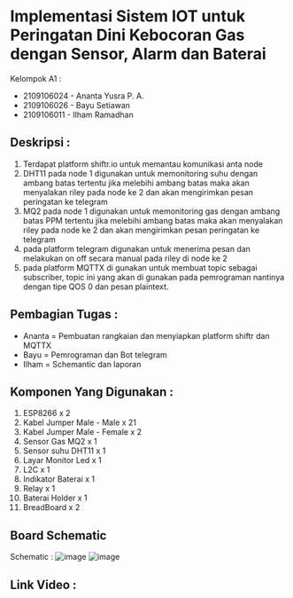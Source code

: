 # Implementasi Sistem IOT untuk Peringatan Dini Kebocoran Gas dengan Sensor, Alarm dan Baterai

Kelompok A1 :
- 2109106024 - Ananta Yusra P. A.
- 2109106026 - Bayu Setiawan
- 2109106011 - Ilham Ramadhan

## Deskripsi :
1. Terdapat platform shiftr.io untuk memantau komunikasi anta node
2. DHT11 pada node 1 digunakan untuk memonitoring suhu dengan ambang batas tertentu jika melebihi ambang batas maka akan menyalakan riley pada node ke 2 dan akan mengirimkan pesan peringatan ke telegram
3. MQ2 pada node 1 digunakan untuk memonitoring gas dengan ambang batas PPM tertentu jika melebihi ambang batas maka akan menyalakan riley pada node ke 2 dan akan mengirimkan pesan peringatan ke telegram
4. pada platform telegram digunakan untuk menerima pesan dan melakukan on off secara manual pada riley di node ke 2
5. pada platform MQTTX di gunakan untuk membuat topic sebagai subscriber, topic ini yang akan di gunakan pada pemrograman nantinya dengan tipe QOS 0  dan pesan plaintext.

## Pembagian Tugas :
- Ananta = Pembuatan rangkaian dan menyiapkan platform shiftr dan MQTTX
- Bayu = Pemrograman dan Bot telegram
- Ilham = Schemantic dan laporan

## Komponen Yang Digunakan :
1.	ESP8266 x 2
2.	Kabel Jumper Male - Male x 21
3.	Kabel Jumper Male - Female x 2
4.	Sensor Gas MQ2 x 1
5.	Sensor suhu DHT11 x 1
6.	Layar Monitor Led x 1
7.	L2C x 1
8.	Indikator Baterai x 1
9.	Relay x 1
10.	Baterai Holder  x 1
11.	BreadBoard x 2 

## Board Schematic
Schematic :
![image](https://github.com/anantaYSR/pa-praktikum-iot-unmul-a1/assets/93465182/fe6b2a5c-c409-415f-b1e2-fbdf5714486d)
![image](https://github.com/anantaYSR/pa-praktikum-iot-unmul-a1/assets/93465182/6c890983-1c4b-4cb8-b42f-db8880112d56)



## Link Video : 
